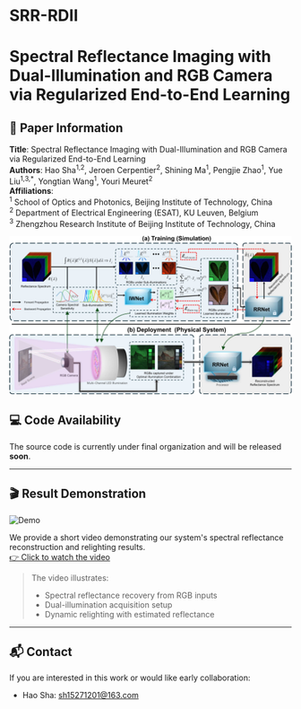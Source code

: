 # SRR-RDII
# Spectral Reflectance Imaging with Dual-Illumination and RGB Camera via Regularized End-to-End Learning

## 📄 Paper Information

**Title**: Spectral Reflectance Imaging with Dual-Illumination and RGB Camera via Regularized End-to-End Learning  
**Authors**: Hao Sha<sup>1,2</sup>, Jeroen Cerpentier<sup>2</sup>, Shining Ma<sup>1</sup>, Pengjie Zhao<sup>1</sup>, Yue Liu<sup>1,3,\*</sup>, Yongtian Wang<sup>1</sup>, Youri Meuret<sup>2</sup>  
**Affiliations**:  
<sup>1</sup> School of Optics and Photonics, Beijing Institute of Technology, China  
<sup>2</sup> Department of Electrical Engineering (ESAT), KU Leuven, Belgium  
<sup>3</sup> Zhengzhou Research Institute of Beijing Institute of Technology, China  

<p align="center">
  <img src="figs/fig2_framework.jpg" alt="System Overview" width="720"/>
</p>

## 💻 Code Availability

The source code is currently under final organization and will be released **soon**.

---

## 🎬 Result Demonstration
![Demo](figs/demo.gif)

We provide a short video demonstrating our system's spectral reflectance reconstruction and relighting results.  
[👉 Click to watch the video](figs/demo.mp4)

> The video illustrates:  
> - Spectral reflectance recovery from RGB inputs  
> - Dual-illumination acquisition setup  
> - Dynamic relighting with estimated reflectance

---

## 📬 Contact

If you are interested in this work or would like early collaboration:

- Hao Sha: sh15271201@163.com  

